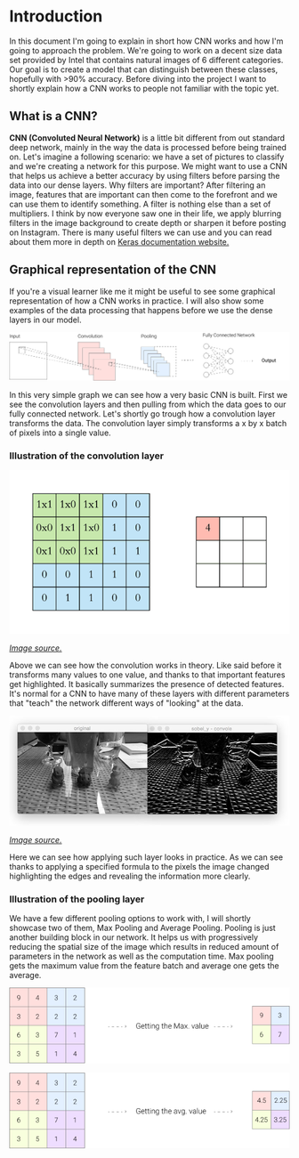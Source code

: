 # Introduction

In this document I'm going to explain in short how CNN works and how I'm going to approach the problem. We're going to work on a decent size data set provided by Intel that contains natural images of 6 different categories. Our goal is to create a model that can distinguish between these classes, hopefully with >90% accuracy. Before diving into the project I want to shortly explain how a CNN works to people not familiar with the topic yet.

## What is a CNN?

**CNN (Convoluted Neural Network)** is a little bit different from out standard deep network, mainly in the way the data is processed before being trained on. Let's imagine a following scenario: we have a set of pictures to classify and we're creating a network for this purpose. We might want to use a CNN that helps us achieve a better accuracy by using filters before parsing the data into our dense layers. Why filters are important? After filtering an image, features that are important can then come to the forefront and we can use them to identify something. A filter is nothing else than a set of multipliers. I think by now everyone saw one in their life, we apply blurring filters in the image background to create depth or sharpen it before posting on Instagram. There is many useful filters we can use and you can read about them more in depth on [Keras documentation website.](https://keras.io/api/layers/)



## Graphical representation of the CNN

If you're a visual learner like me it might be useful to see some graphical representation of how a CNN works in practice. I will also show some examples of the data processing that happens before we use the dense layers in our model. 



![CNN Graph](./plots/CNN.png)





In this very simple graph we can see how a very basic CNN is built. First we see the convolution layers and then pulling from which the data goes to our fully connected network. Let's shortly go trough how a convolution layer transforms the data. The convolution layer simply transforms a x by x batch of pixels into a single value.



### Illustration of the convolution layer

![Layer animation](./plots/conv-layer-anim.gif)

[_Image source._](https://eg.bucknell.edu/~cld028/courses/379-FA19/NN/convTF-Walk-Thru.html)

Above we can see how the convolution works in theory. Like said before it transforms many values to one value, and thanks to that important features get highlighted. It basically summarizes the presence of detected features. It's normal for a CNN to have many of these layers with different parameters that "teach" the network different ways of "looking" at the data.



 ![Conv. Image Example](./plots/conv-img-ex.jpg)



[_Image source._](https://www.pyimagesearch.com/2016/07/25/convolutions-with-opencv-and-python/)

Here we can see how applying such layer looks in practice. As we can see thanks to applying a specified formula to the pixels the image changed highlighting the edges and revealing the information more clearly.



### Illustration of the pooling layer

We have a few different pooling options to work with, I will shortly showcase two of them, Max Pooling and Average Pooling. Pooling is just another building block in our network. It helps us with progressively reducing the spatial size of the image which results in reduced amount of parameters in the network as well as the computation time. Max pooling gets the maximum value from the feature batch and average one gets the average.




![CNN Graph](./plots/max-pool.png)



![CNN Graph](./plots/avg-pool.png)

